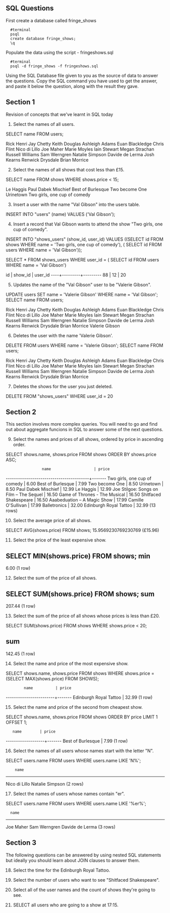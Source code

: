 ## SQL Questions

First create a database called fringe_shows
```
  #terminal
  psql
  create database fringe_shows;
  \q
```

Populate the data using the script - fringeshows.sql
```
  #terminal
  psql -d fringe_shows -f fringeshows.sql
```

Using the SQL Database file given to you as the source of data to answer the questions.  Copy the SQL command you have used to get the answer, and paste it below the question, along with the result they gave.


## Section 1

  Revision of concepts that we've learnt in SQL today

  1. Select the names of all users.

  SELECT name FROM users;

  Rick Henri
  Jay Chetty
  Keith Douglas
  Ashleigh Adams
  Euan Blackledge
  Chris Flint
  Nico di Lillo
  Joe Maher
  Marie Moyles
  Iain Stewart
  Megan Strachan
  Russell Williams
  Sam Werngren
  Natalie Simpson
  Davide de Lerma
  Josh Kearns
  Renwick Drysdale
  Brian Morrice

  2. Select the names of all shows that cost less than £15.

  SELECT name FROM shows WHERE shows.price < 15;

  Le Haggis
  Paul Dabek Mischief 
  Best of Burlesque
  Two become One
  Urinetown
  Two girls, one cup of comedy

  3. Insert a user with the name "Val Gibson" into the users table.

  INSERT INTO "users" (name) VALUES
  ('Val Gibson');

  4. Insert a record that Val Gibson wants to attend the show "Two girls, one cup of comedy".

  INSERT INTO "shows_users" (show_id, user_id) VALUES ((SELECT id FROM shows WHERE name = 'Two girls, one cup of comedy'), ( SELECT id FROM users WHERE name = 'Val Gibson'));

SELECT * FROM shows_users WHERE user_id = ( SELECT id FROM users WHERE name = 'Val Gibson')

 id | show_id | user_id 
----+---------+---------
 88 |      12 |      20


  5. Updates the name of the "Val Gibson" user to be "Valerie Gibson".

  UPDATE users SET name = 'Valerie Gibson' WHERE name = 'Val Gibson';
  SELECT name FROM users;

  Rick Henri
  Jay Chetty
  Keith Douglas
  Ashleigh Adams
  Euan Blackledge
  Chris Flint
  Nico di Lillo
  Joe Maher
  Marie Moyles
  Iain Stewart
  Megan Strachan
  Russell Williams
  Sam Werngren
  Natalie Simpson
  Davide de Lerma
  Josh Kearns
  Renwick Drysdale
  Brian Morrice
  Valerie Gibson


  6. Deletes the user with the name 'Valerie Gibson'.

  DELETE FROM users WHERE name = 'Valerie Gibson';
  SELECT name FROM users;

  Rick Henri
  Jay Chetty
  Keith Douglas
  Ashleigh Adams
  Euan Blackledge
  Chris Flint
  Nico di Lillo
  Joe Maher
  Marie Moyles
  Iain Stewart
  Megan Strachan
  Russell Williams
  Sam Werngren
  Natalie Simpson
  Davide de Lerma
  Josh Kearns
  Renwick Drysdale
  Brian Morrice

  7. Deletes the shows for the user you just deleted.

DELETE FROM "shows_users" WHERE user_id = 20


## Section 2

  This section involves more complex queries.  You will need to go and find out about aggregate funcions in SQL to answer some of the next questions.

  9. Select the names and prices of all shows, ordered by price in ascending order.

  SELECT shows.name, shows.price FROM shows ORDER BY shows.price ASC;

                    name                   | price 
  -----------------------------------------+-------
   Two girls, one cup of comedy            |  6.00
   Best of Burlesque                       |  7.99
   Two become One                          |  8.50
   Urinetown                               |  8.50
   Paul Dabek Mischief                     | 12.99
   Le Haggis                               | 12.99
   Joe Stilgoe: Songs on Film – The Sequel | 16.50
   Game of Thrones - The Musical           | 16.50
   Shitfaced Shakespeare                   | 16.50
   Aaabeduation – A Magic Show             | 17.99
   Camille O'Sullivan                      | 17.99
   Balletronics                            | 32.00
   Edinburgh Royal Tattoo                  | 32.99
  (13 rows)


  10. Select the average price of all shows.

  SELECT AVG(shows.price) FROM shows;
  15.9569230769230769 (£15.96)


  11. Select the price of the least expensive show.

  SELECT MIN(shows.price) FROM shows;
   min  
  ------
   6.00
  (1 row)

  12. Select the sum of the price of all shows.

  SELECT SUM(shows.price) FROM shows;
    sum   
  --------
   207.44
  (1 row)

  13. Select the sum of the price of all shows whose prices is less than £20.

SELECT SUM(shows.price) FROM shows WHERE shows.price < 20;

  sum   
--------
 142.45
(1 row)


  14. Select the name and price of the most expensive show.

  SELECT shows.name, shows.price FROM shows WHERE shows.price = (SELECT MAX(shows.price) FROM SHOWS);

            name          | price 
  ------------------------+-------
   Edinburgh Royal Tattoo | 32.99
  (1 row)


  15. Select the name and price of the second from cheapest show.

SELECT shows.name, shows.price FROM shows ORDER BY price LIMIT 1 OFFSET 1;

       name        | price 
-------------------+-------
 Best of Burlesque |  7.99
(1 row)


  16. Select the names of all users whose names start with the letter "N".

  SELECT users.name FROM users WHERE users.name LIKE 'N%';

        name       
  -----------------
   Nico di Lillo
   Natalie Simpson
  (2 rows)


  17. Select the names of users whose names contain "er".

SELECT users.name FROM users WHERE users.name LIKE '%er%';
  
      name       
-----------------
 Joe Maher
 Sam Werngren
 Davide de Lerma
(3 rows)



## Section 3

  The following questions can be answered by using nested SQL statements but ideally you should learn about JOIN clauses to answer them.

  18. Select the time for the Edinburgh Royal Tattoo.

  19. Select the number of users who want to see "Shitfaced Shakespeare".

  20. Select all of the user names and the count of shows they're going to see.

  21. SELECT all users who are going to a show at 17:15.
